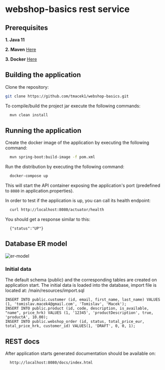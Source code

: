 # webshop-basics rest service

## Prerequisites

**1. Java 11** 

**2. Maven** [Here](https://maven.apache.org/download.cgi)

**3. Docker**  [Here](https://docs.docker.com/docker-for-windows/install/)

## Building the application

Clone the repository:
```bash
git clone https://github.com/tmacek1/webshop-basics.git
```

To compile/build the project jar execute the following commands:

```bash
  mvn clean install
```

## Running the application

Create the docker image of the application by executing the following command:

```bash
  mvn spring-boot:build-image -f pom.xml
```

Run the distribution by executing the following command:

```bash
  docker-compose up
```

This will start the API container exposing the application's port
(predefined to `8080` in application.properties).

In order to test if the application is up, you can call its health endpoint:

```bash
  curl http://localhost:8080/actuator/health
```

You should get a response similar to this:

```
  {"status":"UP"}
```

## Database ER model
![er-model](https://user-images.githubusercontent.com/18440632/102690374-441db780-4205-11eb-9577-f5b177d1b666.PNG)

### Initial data
The default schema (public) and the corresponding tables are created on application start.
The initial data is loaded into the database, import file is located at: /main/resources/import.sql

```
INSERT INTO public.customer (id, email, first_name, last_name) VALUES (1, 'tomislav.macek4@gmail.com', 'Tomislav', 'Macek');
INSERT INTO public.product (id, code, description, is_available, "name", price_hrk) VALUES (1, '12345', 'productDescription', true, 'productA', 10.00);
INSERT INTO public.webshop_order (id, status, total_price_eur, total_price_hrk, customer_id) VALUES(1, 'DRAFT', 0, 0, 1);
```



## REST docs

After application starts generated documentation should be available on:
```bash
  http://localhost:8080/docs/index.html
```
